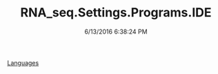 ﻿---
title: RNA_seq.Settings.Programs.IDE
date: 6/13/2016 6:38:24 PM
---

[Languages](T-RNA_seq.Settings.Programs.IDE.Languages.html)
